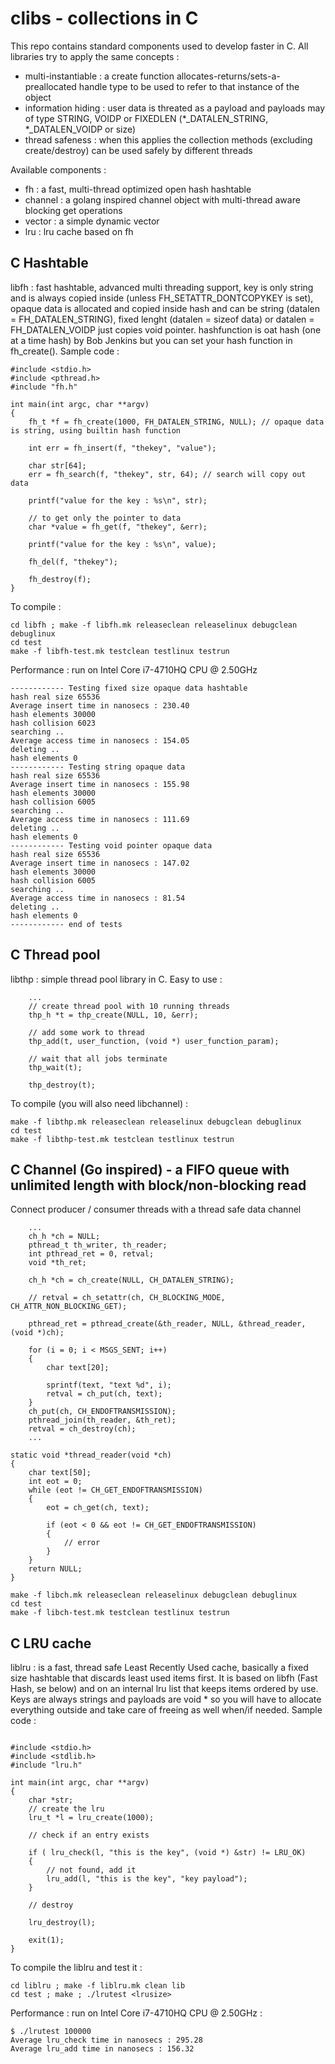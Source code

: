 # clibs - collections in C

This repo contains standard components used to develop faster in C. All libraries try to apply the same concepts :
- multi-instantiable : a create function allocates-returns/sets-a-preallocated handle type to be used to refer to that instance of the object
- information hiding : user data is threated as a payload and payloads may of type STRING, VOIDP or FIXEDLEN (*_DATALEN_STRING, *_DATALEN_VOIDP or size)
- thread safeness : when this applies the collection methods (excluding create/destroy) can be used safely by different threads 

Available components :

- fh : a fast, multi-thread optimized open hash hashtable
- channel : a golang inspired channel object with multi-thread aware blocking get operations
- vector : a simple dynamic vector
- lru : lru cache based on fh


## C Hashtable

libfh : fast hashtable, advanced multi threading support, key is only string and is always copied inside 
(unless FH_SETATTR_DONTCOPYKEY is set), opaque data is allocated and copied inside hash and can be string 
(datalen = FH_DATALEN_STRING), fixed lenght (datalen = sizeof data) or datalen = FH_DATALEN_VOIDP just 
copies void pointer.
hashfunction is oat hash (one at a time hash) by Bob Jenkins but you can set your hash function in fh_create().
Sample code :

```
#include <stdio.h>
#include <pthread.h>
#include "fh.h"

int main(int argc, char **argv)
{
    fh_t *f = fh_create(1000, FH_DATALEN_STRING, NULL); // opaque data is string, using builtin hash function

    int err = fh_insert(f, "thekey", "value");

    char str[64];
    err = fh_search(f, "thekey", str, 64); // search will copy out data

    printf("value for the key : %s\n", str);

	// to get only the pointer to data
	char *value = fh_get(f, "thekey", &err);

    printf("value for the key : %s\n", value);

    fh_del(f, "thekey");

    fh_destroy(f);
}

```
To compile :

```
cd libfh ; make -f libfh.mk releaseclean releaselinux debugclean debuglinux
cd test
make -f libfh-test.mk testclean testlinux testrun
```

Performance : run on Intel Core i7-4710HQ CPU @ 2.50GHz

```
------------ Testing fixed size opaque data hashtable
hash real size 65536
Average insert time in nanosecs : 230.40
hash elements 30000
hash collision 6023
searching ..
Average access time in nanosecs : 154.05
deleting ..
hash elements 0
------------ Testing string opaque data
hash real size 65536
Average insert time in nanosecs : 155.98
hash elements 30000
hash collision 6005
searching ..
Average access time in nanosecs : 111.69
deleting ..
hash elements 0
------------ Testing void pointer opaque data
hash real size 65536
Average insert time in nanosecs : 147.02
hash elements 30000
hash collision 6005
searching ..
Average access time in nanosecs : 81.54
deleting ..
hash elements 0
------------ end of tests
```

## C Thread pool

libthp : simple thread pool library in C. Easy to use :

```
	...
	// create thread pool with 10 running threads
    thp_h *t = thp_create(NULL, 10, &err);

	// add some work to thread
	thp_add(t, user_function, (void *) user_function_param);

	// wait that all jobs terminate
	thp_wait(t);

    thp_destroy(t);

```

To compile (you will also need libchannel) :

```
make -f libthp.mk releaseclean releaselinux debugclean debuglinux
cd test
make -f libthp-test.mk testclean testlinux testrun

```

## C Channel (Go inspired) - a FIFO queue with unlimited length with block/non-blocking read

Connect producer / consumer threads with a thread safe data channel

```
    ...
    ch_h *ch = NULL;
    pthread_t th_writer, th_reader;
    int pthread_ret = 0, retval;
    void *th_ret;

    ch_h *ch = ch_create(NULL, CH_DATALEN_STRING);

    // retval = ch_setattr(ch, CH_BLOCKING_MODE, CH_ATTR_NON_BLOCKING_GET);

    pthread_ret = pthread_create(&th_reader, NULL, &thread_reader, (void *)ch);

    for (i = 0; i < MSGS_SENT; i++)
    {
        char text[20];

        sprintf(text, "text %d", i);
        retval = ch_put(ch, text);
    }
    ch_put(ch, CH_ENDOFTRANSMISSION);
    pthread_join(th_reader, &th_ret);
    retval = ch_destroy(ch);
    ...

static void *thread_reader(void *ch)
{
    char text[50];
    int eot = 0;
    while (eot != CH_GET_ENDOFTRANSMISSION)
    {
        eot = ch_get(ch, text);

        if (eot < 0 && eot != CH_GET_ENDOFTRANSMISSION)
        {
            // error
        }
    }
    return NULL;
}

```

```
make -f libch.mk releaseclean releaselinux debugclean debuglinux
cd test
make -f libch-test.mk testclean testlinux testrun

```

## C LRU cache

liblru : is a fast, thread safe Least Recently Used cache, basically a fixed size hashtable that discards least used items first. It is based on libfh (Fast Hash, se below) and on an internal lru list that keeps items ordered by use. Keys are always strings and payloads are void * so you will have to allocate everything outside and take care of freeing as well when/if needed.
Sample code :

```

#include <stdio.h>
#include <stdlib.h>
#include "lru.h"

int main(int argc, char **argv)
{
    char *str;
    // create the lru
    lru_t *l = lru_create(1000);

    // check if an entry exists

    if ( lru_check(l, "this is the key", (void *) &str) != LRU_OK)
    {
        // not found, add it
        lru_add(l, "this is the key", "key payload");
    }

    // destroy

    lru_destroy(l);

    exit(1);
}

```

To compile the liblru and test it :

```
cd liblru ; make -f liblru.mk clean lib
cd test ; make ; ./lrutest <lrusize>

```

Performance : run on Intel Core i7-4710HQ CPU @ 2.50GHz :

```
$ ./lrutest 100000
Average lru_check time in nanosecs : 295.28
Average lru_add time in nanosecs : 156.32

```

